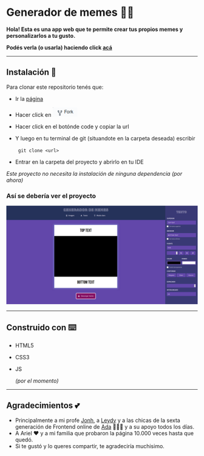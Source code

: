 # Generador de memes 📱🌠

__Hola! Esta es una app web que te permite crear tus propios memes y personalizarlos a tu gusto.__

__Podés verla (o usarla) haciendo click [acá](https://modest-gates-9c9fda.netlify.app/)__


***


## Instalación 🔧

Para clonar este repositorio tenés que:

- Ir la [página](https://github.com/melicantamutto/generador-de-memes)

- Hacer click en ![botón de fork en github](./images/fork.png)

- Hacer click en el botónde code y copiar la url

- Y luego en tu terminal de git (situandote en la carpeta deseada) escribir

   ` git clone <url>`

- Entrar en la carpeta del proyecto y abrirlo en tu IDE

_Este proyecto no necesita la instalación de ninguna dependencia (por ahora)_


### Así se debería ver el proyecto

![captura del proyecto](./images/meta-image.png)


***


## Construido con ⌨️

- HTML5
- CSS3
- JS

   _(por el momento)_


***


## Agradecimientos 💕

- Principalmente a mi profe [Jonh](https://github.com/Jonhks), a [Leydy](https://github.com/leydyk93) y a las chicas de la sexta generación de Frontend online de [Ada](https://adaitw.org/) 🧚🏻‍♀️ y a su apoyo todos los días.
- A Ariel ❤️ y a mi familia que probaron la página 10.000 veces hasta que quedó.
- Si te gustó y lo queres compartir, te agradeciría muchisimo.

